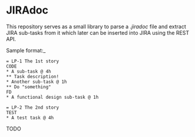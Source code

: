 # JIRAdoc

This repository serves as a small library to parse a _.jiradoc_ file and extract JIRA sub-tasks from it which later can be inserted into JIRA using the REST API.

Sample format:_
```
= LP-1 The 1st story
CODE
* A sub-task @ 4h
** Task description!
* Another sub-task @ 1h
** Do "something"
FD
* A functional design sub-task @ 1h

= LP-2 The 2nd story
TEST
* A test task @ 4h
```
TODO 